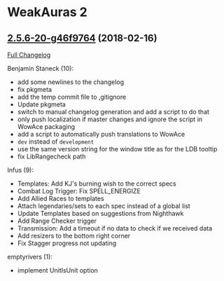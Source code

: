 # WeakAuras 2

## [2.5.6-20-g46f9764](https://github.com/WeakAuras/WeakAuras2/tree/46f976491069a6f4bcad57a45cc3754df49aa759) (2018-02-16)

[Full Changelog](https://github.com/WeakAuras/WeakAuras2/compare/2.5.6...46f976491069a6f4bcad57a45cc3754df49aa759)

Benjamin Staneck (10):

- add some newlines to the changelog
- fix pkgmeta
- add the temp commit file to ,gitignore
- Update pkgmeta
- switch to manual changelog generation and add a script to do that
- only push localization if master changes and ignore the script in WowAce packaging
- add a script to automatically push translations to WowAce
- `dev` instead of `development`
- use the same version string for the window title as for the LDB tooltip
- fix LibRangecheck path

Infus (9):

- Templates: Add KJ's burning wish to the correct specs
- Combat Log Trigger: Fix SPELL_ENERGIZE
- Add Allied Races to templates
- Attach legendaries/sets to each spec instead of a global list
- Update Templates based on suggestions from Nighthawk
- Add Range Checker trigger
- Transmission: Add a timeout if no data to check if we received data
- Add resizers to the bottom right corner
- Fix Stagger progress not updating

emptyrivers (1):

- implement UnitIsUnit option

